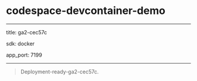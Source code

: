 # codespace-devcontainer-demo
---
title: ga2-cec57c 

sdk: docker 

app_port: 7199 

---
>Deployment-ready-ga2-cec57c.
